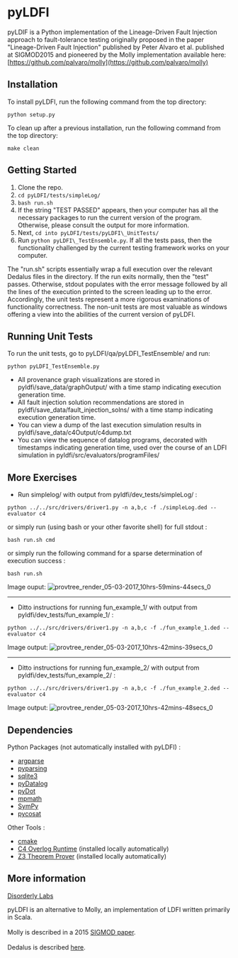 # pyLDFI

pyLDIF is a Python implementation of the Lineage-Driven Fault Injection approach to fault-tolerance testing originally proposed in the paper "Lineage-Driven Fault Injection" published by Peter Alvaro et al. published at SIGMOD2015 and pioneered by the Molly implementation available here: [https://github.com/palvaro/molly](https://github.com/palvaro/molly)

## Installation

To install pyLDFI, run the following command from the top directory:
```
python setup.py
```
To clean up after a previous installation, run the following command from the top directory:
```
make clean
```

## Getting Started

1. Clone the repo.
2. ```cd pyLDFI/tests/simpleLog/```
3. ```bash run.sh```
4. If the string "TEST PASSED" appears, then your computer has all the necessary packages to run the current version of the program. Otherwise, please consult the output for more information.
5. Next, ```cd into pyLDFI/tests/pyLDFI\_UnitTests/```
6. Run ```python pyLDFI\_TestEnsemble.py```. If all the tests pass, then the functionality challenged by the current testing framework works on your computer.

The "run.sh" scripts essentially wrap a full execution over the relevant Dedalus files in the directory. If the run exits normally, then the "test" passes. Otherwise, stdout populates with the error message followed by all the lines of the execution printed to the screen leading up to the error. Accordingly, the unit tests represent a more rigorous examinations of functionality correctness. The non-unit tests are most valuable as windows offering a view into the abilities of the current version of pyLDFI.

## Running Unit Tests
To run the unit tests, go to pyLDFI/qa/pyLDFI_TestEnsemble/ and run:
```
python pyLDFI_TestEnsemble.py
```

* All provenance graph visualizations are stored in pyldfi/save_data/graphOutput/ with a time stamp indicating execution generation time.
* All fault injection solution recommendations are stored in pyldfi/save_data/fault_injection_solns/ with a time stamp indicating execution generation time.
* You can view a dump of the last execution simulation results in pyldfi/save_data/c4Output/c4dump.txt
* You can view the sequence of datalog programs, decorated with timestamps indicating generation time, used over the course of an LDFI simulation in pyldfi/src/evaluators/programFiles/

## More Exercises

* Run simplelog/ with output from pyldfi/dev_tests/simpleLog/ :
```
python ../../src/drivers/driver1.py -n a,b,c -f ./simpleLog.ded --evaluator c4
```
or simply run (using bash or your other favorite shell) for full stdout :
```
bash run.sh cmd
```
or simply run the following command for a sparse determination of execution success :
```
bash run.sh
```
Image ouput:
![provtree_render_05-03-2017_10hrs-59mins-44secs_0](https://cloud.githubusercontent.com/assets/16612428/23590379/849e1680-0193-11e7-8bb2-d90451211abd.png)

----
* Ditto instructions for running fun_example_1/ with output from pyldfi/dev_tests/fun_example_1/ :
```
python ../../src/drivers/driver1.py -n a,b,c -f ./fun_example_1.ded --evaluator c4
```
Image output:
![provtree_render_05-03-2017_10hrs-42mins-39secs_0](https://cloud.githubusercontent.com/assets/16612428/23590386/a2d46974-0193-11e7-8f86-25ddf88eb7b4.png)

----
* Ditto instructions for running fun_example_2/ with output from pyldfi/dev_tests/fun_example_2/ :
```
python ../../src/drivers/driver1.py -n a,b,c -f ./fun_example_2.ded --evaluator c4
```
Image output:
![provtree_render_05-03-2017_10hrs-42mins-48secs_0](https://cloud.githubusercontent.com/assets/16612428/23590382/932a2c84-0193-11e7-8420-085448bed22e.png)


## Dependencies
Python Packages (not automatically installed with pyLDFI) :
  * [argparse](https://pypi.python.org/pypi/argparse)
  * [pyparsing](http://pyparsing.wikispaces.com/Download+and+Installation)
  * [sqlite3](https://docs.python.org/2/library/sqlite3.html)
  * [pyDatalog](https://sites.google.com/site/pydatalog/installation)
  * [pyDot](https://pypi.python.org/pypi/pydot)
  * [mpmath](https://github.com/fredrik-johansson/mpmath#1-download--installation)
  * [SymPy](http://docs.sympy.org/latest/install.html)
  * [pycosat](https://pythonhosted.org/PuLP/://pypi.python.org/pypi/pycosat)

Other Tools :
  * [cmake](http://brewformulas.org/Cmake)
  * [C4 Overlog Runtime](https://github.com/bloom-lang/c4) (installed locally automatically)
  * [Z3 Theorem Prover](https://github.com/Z3Prover/z3) (installed locally automatically)

## More information

[Disorderly Labs](https://disorderlylabs.github.io)

pyLDFI is an alternative to Molly, an implementation of LDFI written primarily in Scala.<br><br>
Molly is described in a 2015 [SIGMOD paper](http://people.ucsc.edu/~palvaro/molly.pdf).<br><br>
Dedalus is described [here](http://www.eecs.berkeley.edu/Pubs/TechRpts/2009/EECS-2009-173.html).
